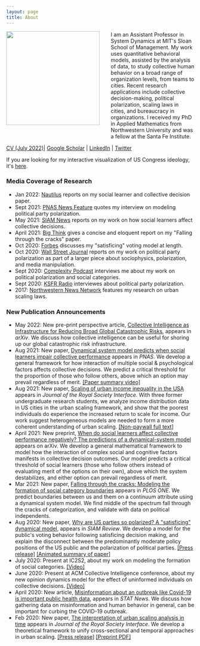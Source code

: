```yaml
---
layout: page
title: About
---
```


<img style="float: left; margin: 0px 30px 30px 0px;" src="../files/Headshot 2022_1_cropped.jpg" width = "250"/>
I am an Assistant Professor in System Dynamics at MIT's Sloan School of Management. My work uses quantitative behavioral models, assisted by the analysis of data, to study collective human behavior on a broad range of organization levels, from teams to cities. Recent research applications include collective decision-making, political polarization, scaling laws in cities, and bureaucracy in organizations. I received my PhD in Applied Mathematics from Northwestern University and was a fellow at the Santa Fe Institute. 

[CV (July 2022)](../files/CV_Yang_2022_07)&#124; [Google Scholar](https://scholar.google.com/citations?user=-dMTyjIAAAAJ&hl=en) &#124; [LinkedIn](https://www.linkedin.com/in/vcyang) &#124; [Twitter](https://twitter.com/VickyCYang)


If you are looking for my interactive visualization of US Congress ideology, it's [here](http://www.vcyang.com/vis_congress/).


### Media Coverage of Research 
* Jan 2022: [Nautilus](https://nautil.us/what-makes-group-decisions-go-wrong-and-right-13408/) reports on my social learner and collective decision paper. 
* Sept 2021: [PNAS News Feature](https://www.pnas.org/content/118/37/e2114484118.full) quotes my interview on modeling political party polarization. 
* May 2021: [SIAM News](https://sinews.siam.org/Details-Page/social-learners-impact-outcome-of-group-decision-making) reports on my work on how social learners affect collective decisions. 
* April 2021: [Big Think](https://bigthink.com/surprising-science/middle-excluded-politics) gives a concise and eloquent report on my "Falling through the cracks" paper. 
* Oct 2020: [Forbes](https://www.forbes.com/sites/kevinanderton/2020/10/27/this-is-the-reason-american-politics-are-so-polarized-infographic/?sh=266cce84187b) discusses my "satisficing" voting model at length. 
* Oct 2020: [Wall Street Journal](https://www.wsj.com/articles/why-social-media-is-so-good-at-polarizing-us-11603105204) reports on my work on political party polarization as part of a larger piece about sociophysics, polarization, and media manipulation.
* Sept 2020: [Complexity Podcast](https://complexity.simplecast.com/episodes/43) interviews me about my work on political polarization and social categories. 
* Sept 2020: [KSFR Radio](https://www.ksfr.org/post/sfi-led-study-asks-political-divisiveness-or-political-games) interviewes about political party polarization.
* 2017: [Northwestern News Network](https://youtu.be/eIiNyI5sWuk?t=18m49s) features my research on urban scaling laws.


### New Publication Announcements
* May 2022: New pre-print perspective article, [Collective Intelligence as Infrastructure for Reducing Broad Global Catastrophic Risks](https://arxiv.org/abs/2205.03300), appears in *arXiv*. We discuss how collective intelligence can be useful for shoring up our global catastrophic risk infrastructure.
* Aug 2021: New paper, [Dynamical system model predicts when social learners impair collective performance](https://www.pnas.org/content/118/35/e2106292118) appears in *PNAS*. We develop a general framework for how interaction of multiple social & psychological factors affects collective decisions. We predict a critical threshold for the proportion of those who follow others, above which an option may prevail regardless of merit. [[Paper summary video]](https://youtu.be/l8-0UuS5u84)
* Aug 2021: New paper, [Scaling of urban income inequality in the USA](https://doi.org/10.1098/rsif.2021.0223) appears in *Journal of the Royal Society Interface*. With three former undergraduate research students, we analyze income distribution data in US cities in the urban scaling framework, and show that the poorest individuals do experience the increased return to scale for income. Our work suggest heterogeneous models are needed to form a more coherent understanding of urban scaling. [[Non-paywall full text]](https://papers.ssrn.com/sol3/papers.cfm?abstract_id=3907455)
* April 2021: New preprint, [When do social learners affect collective performance negatively? The predictions of a dynamical-system model](http://arxiv.org/abs/2104.00770) appears on arXiv. We develop a general mathematical framework to model how the interaction of complex social and cognitive factors manifests in collective decision outcomes. Our model predicts a critical threshold of social learners (those who follow others instead of evaluating merit of the options on their own), above which the system destabilizes, and either option can prevail regardless of merit.  
* Mar 2021: New paper, [Falling through the cracks: Modeling the formation of social category boundaries](https://journals.plos.org/plosone/article?id=10.1371/journal.pone.0247562) appears in *PLOS ONE*. We predict boundaries between us and them on a continuum attribute using a dynamical system model. We find middle of the spectrum fall through the cracks of categorization, and validate with data on political independents. 
 * Aug 2020: New paper, [Why are US parties so polarized? A "satisficing" dynamical model](https://epubs.siam.org/doi/ref/10.1137/19M1254246), appears in *SIAM Review*. We develop a model for the public's voting behavior following satisficing decision making, and explain the disconnect between the predominantly moderate policy positions of the US public and the polarization of political parties. [[Press release]](https://santafe.edu/news-center/news/new-model-shows-how-voting-behavior-can-drive-political-parties-apart) [[Animated summary of paper]](https://youtu.be/0a-jALVP1bs)
* July 2020: Present at IC2S2, about my work on modeling the formation of social categories.  [[Video]](https://youtu.be/j5qGxYQu-dQ)
* June 2020: Present at ACM Collective Intelligence conference, about my new opinion dynamics model for the effect of uninformed individuals on collective decisions. [[Video]](https://www.youtube.com/watch?v=94zotD8b7eU&feature=youtu.be)
* April 2020: New article, [Misinformation about an outbreak like Covid-19 is important public health data](https://www.statnews.com/2020/04/07/misinformation-outbreak-is-important-public-health-data/), appears in *STAT News*. We discuss how gathering data on misinformation and human behavior in general, can be important for curbing the COVID-19 outbreak. 
* Feb 2020: New paper, [The interpretation of urban scaling analysis in time](https://royalsocietypublishing.org/doi/10.1098/rsif.2019.0846) appears in *Journal of the Royal Society Interface*. We develop a theoretical framework to unify cross-sectional and temporal approaches in urban scaling. [[Press release]](https://santafe.edu/news-center/news/rosetta-stone-urban-scaling-makes-sense-how-cities-change-across-time-and-space) [[Preprint PDF]](https://papers.ssrn.com/sol3/papers.cfm?abstract_id=3459540)
